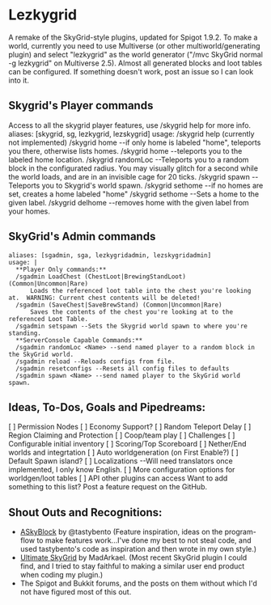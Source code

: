# Lezkygrid

A remake of the SkyGrid-style plugins, updated for Spigot 1.9.2.  To make a world, currently you need to use Multiverse (or other multiworld/generating plugin) and select "lezkygrid" as the world generator ("/mvc SkyGrid normal -g lezkygrid" on Multiverse 2.5).  Almost all generated blocks and loot tables can be configured.  If something doesn't work, post an issue so I can look into it.

## Skygrid's Player commands
 Access to all the skygrid player features, use /skygrid help for more info.
    aliases: [skygrid, sg, lezkygrid, lezskygrid]
    usage: 
      /skygrid help (currently not implemented)
      /skygrid home --if only home is labeled "home", teleports you there, otherwise lists homes.
      /skygrid home <label> --teleports you to the labeled home location.
      /skygrid randomLoc --Teleports you to a random block in the configurated radius.  You may visually glitch for a second while the world loads, and are in an invisible cage for 20 ticks.
      /skygrid spawn -- Teleports you to Skygrid's world spawn.
      /skygrid sethome --if no homes are set, creates a home labeled "home"
      /skygrid sethome <label> --Sets a home to the given label.
      /skygrid delhome <label> --removes home with the given label from your homes.
## SkyGrid's Admin commands
    aliases: [sgadmin, sga, lezkygridadmin, lezskygridadmin]
    usage: |
      **Player Only commands:**
      /sgadmin LoadChest (ChestLoot|BrewingStandLoot) (Common|Uncommon|Rare)
          Loads the referenced loot table into the chest you're looking at.  WARNING: Current chest contents will be deleted!
      /sgadmin (SaveChest|SaveBrewStand) (Common|Uncommon|Rare)
          Saves the contents of the chest you're looking at to the referenced Loot Table.
      /sgadmin setspawn --Sets the Skygrid world spawn to where you're standing.
      **ServerConsole Capable Commands:**
      /sgadmin randomLoc <Name> --send named player to a random block in the SkyGrid world.
      /sgadmin reload --Reloads configs from file.
      /sgadmin resetconfigs --Resets all config files to defaults
      /sgadmin spawn <Name> --send named player to the SkyGrid world spawn.
      
## Ideas, To-Dos, Goals and Pipedreams:
[ ] Permission Nodes
[ ] Economy Support?
[ ] Random Teleport Delay
[ ] Region Claiming and Protection
[ ] Coop/team play
[ ] Challenges
[ ] Configurable initial inventory
[ ] Scoring/Top Scoreboard
[ ] Nether/End worlds and integrtation
[ ] Auto worldgeneration (on First Enable?)
[ ] Default Spawn island?
[ ] Localizations --Will need translators once implemented, I only know English.
[ ] More configuration options for worldgen/loot tables
[ ] API other plugins can access
Want to add something to this list?  Post a feature request on the GitHub.

## Shout Outs and Recognitions:
- [ASkyBlock](http://dev.bukkit.org/bukkit-plugins/skyblock/) by @tastybento (Feature inspiration, ideas on the program-flow to make features work...I've done my best to not steal code, and used tastybento's code as inspiration and then wrote in my own style.)
- [Ultimate SkyGrid](http://dev.bukkit.org/bukkit-plugins/ultimate-skygrid/) by MadArkael.  (Most recent SkyGrid plugin I could find, and I tried to stay faithful to making a similar user end product when coding my plugin.)
- The Spigot and Bukkit forums, and the posts on them without which I'd not have figured most of this out.